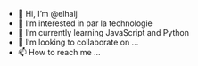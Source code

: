 - 👋 Hi, I’m @elhalj
- 👀 I’m interested in par la technologie
- 🌱 I’m currently learning JavaScript and Python
- 💞️ I’m looking to collaborate on ...
- 📫 How to reach me ...

<!---
elhalj/elhalj is a ✨ special ✨ repository because its `README.md` (this file) appears on your GitHub profile.
You can click the Preview link to take a look at your changes.
--->
